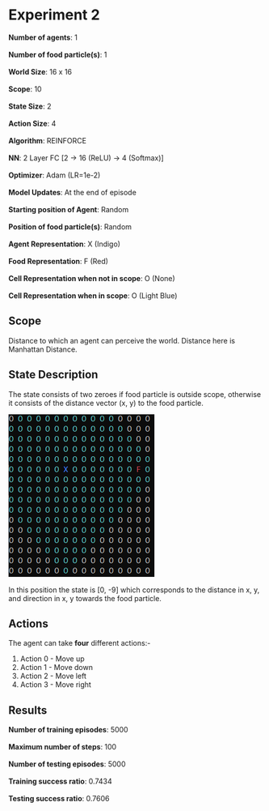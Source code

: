 # Experiment 2

**Number of agents**: 1
<br><br>
**Number of food particle(s)**: 1
<br><br>
**World Size**: 16 x 16
<br><br>
**Scope**: 10
<br><br>
**State Size**: 2
<br><br>
**Action Size**: 4
<br><br>
**Algorithm**: REINFORCE
<br><br>
**NN**: 2 Layer FC [2 -> 16 (ReLU) -> 4 (Softmax)]
<br><br>
**Optimizer**: Adam (LR=1e-2)
<br><br>
**Model Updates**: At the end of episode
<br><br>
**Starting position of Agent**: Random 
<br><br>
**Position of food particle(s)**: Random
<br><br>
**Agent Representation**: X (Indigo)
<br><br>
**Food Representation**: F (Red)
<br><br>
**Cell Representation when not in scope**: O (None)
<br><br>
**Cell Representation when in scope**: O (Light Blue)

## Scope 

Distance to which an agent can perceive the world. Distance here is Manhattan Distance.

## State Description

The state consists of two zeroes if food particle is outside scope, otherwise it consists of the distance vector (x, y) to the food particle.

![State](images/state.png)

In this position the state is [0, -9] which corresponds to the distance in x, y, and direction in x, y towards the food particle.

## Actions

The agent can take **four** different actions:-

1) Action 0 - Move up
2) Action 1 - Move down
3) Action 2 - Move left
4) Action 3 - Move right

## Results

**Number of training episodes**: 5000
<br><br>
**Maximum number of steps**: 100
<br><br>
**Number of testing episodes**: 5000
<br><br>
**Training success ratio**: 0.7434
<br><br>
**Testing success ratio**: 0.7606

